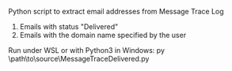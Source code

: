 Python script to extract email addresses from Message Trace Log
1. Emails with status "Delivered"
2. Emails with the domain name specified by the user

Run under WSL or with Python3 in Windows: py \path\to\source\MessageTraceDelivered.py
